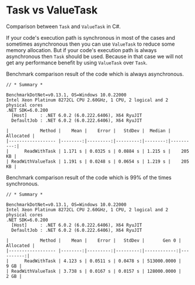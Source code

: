 # Task vs ValueTask

Comparison between `Task` and `ValueTask` in C#.

If your code's execution path is synchronous in most of the cases and sometimes asynchronous then you can use `ValueTask` to reduce some memory allocation. But if your code's execution path is always asynchronous then `Task` should be used. Because in that case we will not get any performance benefit by using `ValueTask` over `Task`.

Benchmark comparison result of the code which is always asynchronous.

```
// * Summary *

BenchmarkDotNet=v0.13.1, OS=Windows 10.0.22000
Intel Xeon Platinum 8272CL CPU 2.60GHz, 1 CPU, 2 logical and 2 physical cores
.NET SDK=6.0.200
  [Host]     : .NET 6.0.2 (6.0.222.6406), X64 RyuJIT
  DefaultJob : .NET 6.0.2 (6.0.222.6406), X64 RyuJIT

|            Method |    Mean |    Error |   StdDev |  Median | Allocated |
|------------------ |--------:|---------:|---------:|--------:|----------:|
|      ReadWithTask | 1.171 s | 0.0325 s | 0.0884 s | 1.215 s |    205 KB |
| ReadWithValueTask | 1.191 s | 0.0248 s | 0.0654 s | 1.219 s |    205 KB |
```

Benchmark comparison result of the code which is 99% of the times synchronous.

```
// * Summary *

BenchmarkDotNet=v0.13.1, OS=Windows 10.0.22000
Intel Xeon Platinum 8272CL CPU 2.60GHz, 1 CPU, 2 logical and 2 physical cores
.NET SDK=6.0.200
  [Host]     : .NET 6.0.2 (6.0.222.6406), X64 RyuJIT
  DefaultJob : .NET 6.0.2 (6.0.222.6406), X64 RyuJIT

|            Method |    Mean |    Error |   StdDev |       Gen 0 | Allocated |
|------------------ |--------:|---------:|---------:|------------:|----------:|
|      ReadWithTask | 4.123 s | 0.0511 s | 0.0478 s | 513000.0000 |      9 GB |
| ReadWithValueTask | 3.738 s | 0.0167 s | 0.0157 s | 128000.0000 |      2 GB |
```
